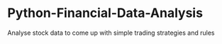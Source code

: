 # Python-Financial-Data-Analysis
Analyse stock data to come up with simple trading strategies and rules 
